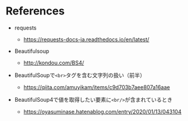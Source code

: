 # References

- requests

  - https://requests-docs-ja.readthedocs.io/en/latest/

- Beautifulsoup

  - http://kondou.com/BS4/

- BeautifulSoupで`<br>`タグを含む文字列の扱い（前半）

  - https://qiita.com/amuyikam/items/c9d703b7aee807a16aae

- BeautifulSoup4で値を取得したい要素に`<br/>`が含まれているとき

  - https://oyasuminase.hatenablog.com/entry/2020/01/13/043104

